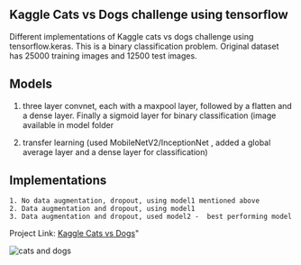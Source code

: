 ## Kaggle Cats vs Dogs challenge using tensorflow

Different implementations of Kaggle cats vs dogs challenge using tensorflow.keras. This is a binary classification problem. Original dataset has 25000 training images and 12500 test images.

## Models

1. three layer convnet, each with a maxpool layer, followed by a flatten and a dense layer. Finally a sigmoid layer for binary classification (image available in model folder

2. transfer learning (used MobileNetV2/InceptionNet , added a global average layer and a dense layer for classification)


## Implementations
    
    1. No data augmentation, dropout, using model1 mentioned above
    2. Data augmentation and dropout, using model1
    3. Data augmentation and dropout, used model2 -  best performing model
  
Project Link: [Kaggle Cats vs Dogs](https://www.kaggle.com/c/dogs-vs-cats)"
   
![cats and dogs](https://media.istockphoto.com/photos/dogs-and-cats-peeking-over-web-banner-picture-id930281684)
